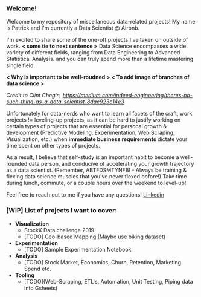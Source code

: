 ### Welcome! ### 

Welcome to my repository of miscellaneous data-related projects! My name is Patrick and I'm currently a Data Scientist @ Airbnb.

I'm excited to share some of the one-off projects I've taken on outside of work. __< some tie to next sentence >__ Data Science encompasses a wide variety of different fields, ranging from Data Engineering to Advanced Statistical Analysis. and you can truly spend more than a lifetime mastering single field. 

__< Why is important to be well-roudned >__ 
__< To add image of branches of data science >__


*Credit to Clint Chegin, https://medium.com/indeed-engineering/theres-no-such-thing-as-a-data-scientist-8dae923c14e3*

Unfortunately for data-nerds who want to learn all facets of the craft, work projects != leveling-up projects, as it can be hard to justify working on certain types of projects that are essential for personal growth & development (Predictive Modeling, Experimentation, Web Scraping, Visualization, etc.) when __immediate business requirements__ dictate your time spent on other types of projects. 

As a result, I believe that self-study is an important habit to become a well-rounded data person, and conducive of accelerating your growth trajectory as a data scientist. (Remember, ABTFDSMTYNFB! - Always be training & flexing data science muscles that you've never flexed before!) Take time during lunch, commute, or a couple hours over the weekend to level-up! 

Feel free to reach out to me if you have any questions! [Linkedin](https://www.linkedin.com/in/pfangg/)

### [WIP] List of projects I want to cover: ### 
* __Visualization__
  * StockX Data challenge 2019
  * [TODO] Geo-based Mapping (Maybe use biking dataset) 
* __Experimentation__
  * [TODO] Sample Experimentation Notebook
* __Analysis__
  * [TODO] Stock Market, Economics, Churn, Retention, Marketing Spend etc.
* __Tooling__
  * [TODO](Web-Scraping, ETL's, Automation, Unit Testing, Piping data into Gsheets)


